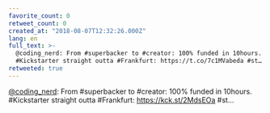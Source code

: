 ```yaml
---
favorite_count: 0
retweet_count: 0
created_at: "2018-08-07T12:32:26.000Z"
lang: en
full_text: >-
  @coding_nerd: From #superbacker to #creator: 100% funded in 10hours.
  #Kickstarter straight outta #Frankfurt: https://t.co/7c1MVabeda #st…
retweeted: true
---
```


[@coding_nerd](https://twitter.com/coding_nerd): From #superbacker to #creator:
100% funded in 10hours. #Kickstarter straight outta #Frankfurt:
<https://kck.st/2MdsEOa> #st…
